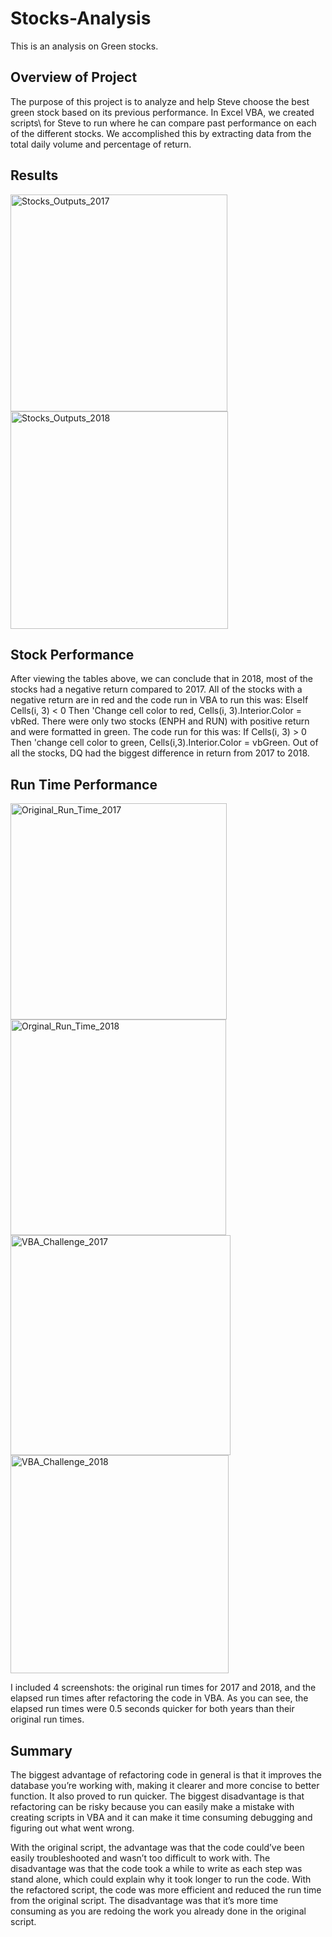 # Stocks-Analysis
This is an analysis on Green stocks. 

## Overview of Project

The purpose of this project is to analyze and help Steve choose the best green stock based on its previous performance. In Excel VBA, we created scripts\ for Steve to run where he can compare past performance on each of the different stocks. We accomplished this by extracting data from the total daily volume and percentage of return. 

## Results

<img width="347" alt="Stocks_Outputs_2017" src="https://user-images.githubusercontent.com/105119376/170176422-8661f8f1-7bc5-4015-b6a0-22d82eb2c1a6.png">
<img width="348" alt="Stocks_Outputs_2018" src="https://user-images.githubusercontent.com/105119376/170176448-9c4753fd-02c4-4b3b-8e6c-dde48ade2362.png">

## Stock Performance

After viewing the tables above, we can conclude that in 2018, most of the stocks had a negative return compared to 2017. All of the stocks with a negative return are in red and the code run in VBA to run this was: ElseIf Cells(i, 3) < 0 Then  'Change cell color to red,  Cells(i, 3).Interior.Color = vbRed. There were only two stocks (ENPH and RUN) with positive return and were formatted in green. The code run for this was: If Cells(i, 3) > 0 Then 'change cell color to green, Cells(i,3).Interior.Color = vbGreen. Out of all the stocks, DQ had the biggest difference in return from 2017 to 2018.

## Run Time Performance

<img width="346" alt="Original_Run_Time_2017" src="https://user-images.githubusercontent.com/105119376/170176917-15c68c09-ef57-4cc1-9e72-7c991d33a853.png">
<img width="345" alt="Orginal_Run_Time_2018" src="https://user-images.githubusercontent.com/105119376/170176979-e96ed8dd-5257-4a4c-88b9-f1125196e2f6.png">
<img width="352" alt="VBA_Challenge_2017" src="https://user-images.githubusercontent.com/105119376/170176994-6a04e8e9-25c3-4b6e-b5b6-777830057e75.png">
<img width="349" alt="VBA_Challenge_2018" src="https://user-images.githubusercontent.com/105119376/170177014-c3826de1-5b36-41cb-a089-fdfacae2cc19.png">

I included 4 screenshots: the original run times for 2017 and 2018, and the elapsed run times after refactoring the code in VBA. As you can see, the elapsed run times were 0.5 seconds quicker for both years than their original run times. 

## Summary 

The biggest advantage of refactoring code in general is that it improves the database you’re working with, making it clearer and more concise to better function. It also proved to run quicker. The biggest disadvantage is that refactoring can be risky because you can easily make a mistake with creating scripts in VBA and it can make it time consuming debugging and figuring out what went wrong. 

With the original script, the advantage was that the code could’ve been easily troubleshooted 
and wasn’t too difficult to work with. The disadvantage was that the code took a while to write as each step was stand alone, which could explain why it took longer to run the code. With the refactored script, the code was more efficient and reduced the run time from the original script. The disadvantage was that it’s more time consuming as you are redoing the work you already done in the original script. 

